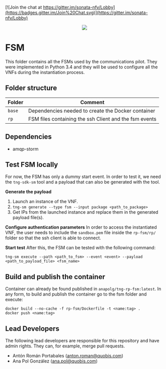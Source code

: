 [![Join the chat at https://gitter.im/sonata-nfv/Lobby](https://badges.gitter.im/Join%20Chat.svg)](https://gitter.im/sonata-nfv/Lobby)

<p align="center"><img src="https://github.com/sonata-nfv/tng-communications-pilot/wiki/images/sonata-5gtango-logo-500px.png" /></p>

# FSM
This folder contains all the FSMs used by the communications pilot. They were implemented in Python 3.4 and they will be used to configure all the VNFs during the instantiation process.

## Folder structure

| Folder | Comment |
| --- | --- |
| `base` | Dependencies needed to create the Docker container |
| `rp` | FSM files containing the ssh Client and the fsm events |

## Dependencies
* amqp-storm

## Test FSM locally
For now, the FSM has only a dummy start event. In order to test it, we need the `tng-sdk-sm` tool and a payload that can also be generated with the tool.

**Generate the payload**
1. Launch an instance of the VNF.
1. `tng-sm generate --type fsm --input package <path_to_package>`
1. Get IPs from the launched instance and replace them in the generated payload file(s).

**Configure authentication parameters**
In order to access the instantiated VNF, the user needs to include the `sandbox.pem` file inside the `rp-fsm/rp/` folder so that the ssh client is able to connect.

**Start test**
After this, the FSM can be tested with the following command:

 `tng-sm execute --path <path_to_fsm> --event <event> --payload <path_to_payload_file> <fsm_name>`


## Build and publish the container
Container can already be found published in `anapolg/tng-rp-fsm:latest`. In any form, to build and publish the container go to the fsm folder and execute:

```
docker build --no-cache -f rp-fsm/Dockerfile -t <name:tag> .
docker push <name:tag>
```

## Lead Developers
The following lead developers are responsible for this repository and have admin rights. They can, for example, merge pull requests.

* Antón Román Portabales (anton.roman@quobis.com)
* Ana Pol González (ana.pol@quobis.com)
